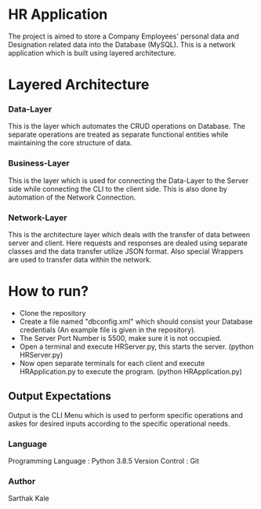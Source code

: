 # HR Application
The project is aimed to store a Company Employees' personal data and Designation related data into the Database (MySQL). This is a network application which is built using layered architecture.

# Layered Architecture
### Data-Layer
This is the layer which automates the CRUD operations on Database. The separate operations are treated as separate functional entities while maintaining the core structure of data.

### Business-Layer
This is the layer which is used for connecting the Data-Layer to the Server side while connecting the CLI to the client side. This is also done by automation of the Network Connection.

### Network-Layer
This is the architecture layer which deals with the transfer of data between server and client. Here requests and responses are dealed using separate classes and the data transfer utilize JSON format. Also special Wrappers are used to transfer data within the network.


# How to run?
* Clone the repository
* Create a file named "dbconfig.xml" which should consist your Database credentials (An example file is given in the repository).
* The Server Port Number is 5500, make sure it is not occupied.
* Open a terminal and execute HRServer.py, this starts the server. (python HRServer.py)
* Now open separate terminals for each client and execute HRApplication.py to execute the program. (python HRApplication.py)


## Output Expectations
Output is the CLI Menu which is used to perform specific operations and askes for desired inputs according to the specific operational needs.

### Language
Programming Language : Python 3.8.5
Version Control : Git

### Author
Sarthak Kale